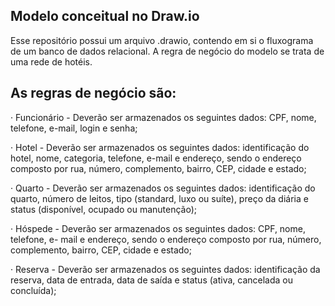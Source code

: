 ## Modelo conceitual no Draw.io ##

Esse repositório possui um arquivo .drawio, contendo em si o fluxograma de um banco de dados relacional.
A regra de negócio do modelo se trata de uma rede de hotéis.

## As regras de negócio são: ##
· Funcionário - Deverão ser armazenados os seguintes dados: CPF, nome, telefone,
e-mail, login e senha;

· Hotel - Deverão ser armazenados os seguintes dados: identificação do hotel,
nome, categoria, telefone, e-mail e endereço, sendo o endereço composto por rua,
número, complemento, bairro, CEP, cidade e estado;

· Quarto - Deverão ser armazenados os seguintes dados: identificação do quarto,
número de leitos, tipo (standard, luxo ou suíte), preço da diária e status (disponível,
ocupado ou manutenção);

· Hóspede - Deverão ser armazenados os seguintes dados: CPF, nome, telefone, e-
mail e endereço, sendo o endereço composto por rua, número, complemento,
bairro, CEP, cidade e estado;

· Reserva - Deverão ser armazenados os seguintes dados: identificação da reserva,
data de entrada, data de saída e status (ativa, cancelada ou concluída);
